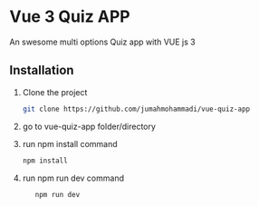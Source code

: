 # Vue 3 Quiz APP

An swesome multi options Quiz app with VUE js 3


## Installation


1. Clone the project
   ```sh
   git clone https://github.com/jumahmohammadi/vue-quiz-app
   ```
2. go to vue-quiz-app folder/directory


3. run npm install command 
   ```sh
   npm install
   ```
   
4. run npm run dev command
   ```sh
      npm run dev
   ```
   


